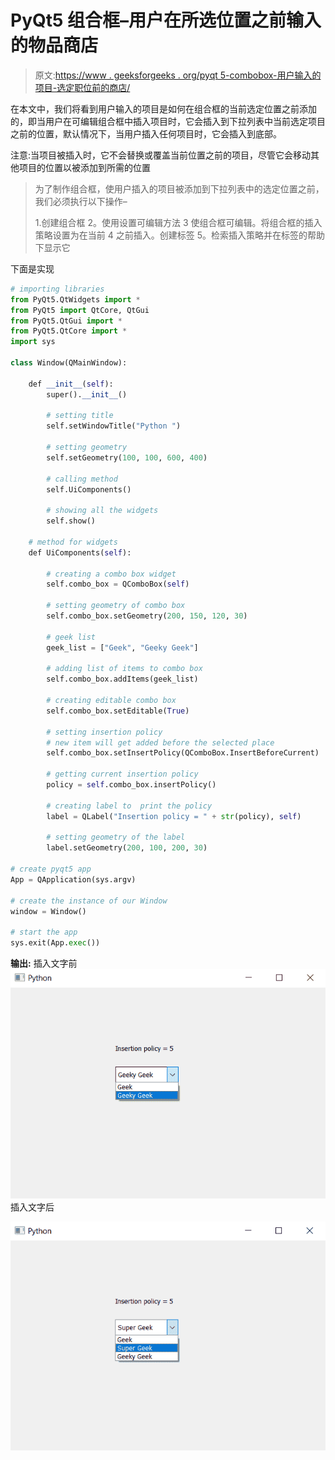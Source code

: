 # PyQt5 组合框–用户在所选位置之前输入的物品商店

> 原文:[https://www . geeksforgeeks . org/pyqt 5-combobox-用户输入的项目-选定职位前的商店/](https://www.geeksforgeeks.org/pyqt5-combobox-user-entered-items-store-before-the-selected-position/)

在本文中，我们将看到用户输入的项目是如何在组合框的当前选定位置之前添加的，即当用户在可编辑组合框中插入项目时，它会插入到下拉列表中当前选定项目之前的位置，默认情况下，当用户插入任何项目时，它会插入到底部。

注意:当项目被插入时，它不会替换或覆盖当前位置之前的项目，尽管它会移动其他项目的位置以被添加到所需的位置

> 为了制作组合框，使用户插入的项目被添加到下拉列表中的选定位置之前，我们必须执行以下操作–
> 
> 1.创建组合框
> 2。使用设置可编辑方法
> 3 使组合框可编辑。将组合框的插入策略设置为在当前
> 4 之前插入。创建标签
> 5。检索插入策略并在标签的帮助下显示它

下面是实现

```py
# importing libraries
from PyQt5.QtWidgets import * 
from PyQt5 import QtCore, QtGui
from PyQt5.QtGui import * 
from PyQt5.QtCore import * 
import sys

class Window(QMainWindow):

    def __init__(self):
        super().__init__()

        # setting title
        self.setWindowTitle("Python ")

        # setting geometry
        self.setGeometry(100, 100, 600, 400)

        # calling method
        self.UiComponents()

        # showing all the widgets
        self.show()

    # method for widgets
    def UiComponents(self):

        # creating a combo box widget
        self.combo_box = QComboBox(self)

        # setting geometry of combo box
        self.combo_box.setGeometry(200, 150, 120, 30)

        # geek list
        geek_list = ["Geek", "Geeky Geek"]

        # adding list of items to combo box
        self.combo_box.addItems(geek_list)

        # creating editable combo box
        self.combo_box.setEditable(True)

        # setting insertion policy
        # new item will get added before the selected place
        self.combo_box.setInsertPolicy(QComboBox.InsertBeforeCurrent)

        # getting current insertion policy
        policy = self.combo_box.insertPolicy()

        # creating label to  print the policy
        label = QLabel("Insertion policy = " + str(policy), self)

        # setting geometry of the label
        label.setGeometry(200, 100, 200, 30)

# create pyqt5 app
App = QApplication(sys.argv)

# create the instance of our Window
window = Window()

# start the app
sys.exit(App.exec())
```

**输出:**
插入文字前
![](img/74b55d3672029d4c2994ae8392b8bc4c.png)插入文字后

![](img/099886be0396e25b141589c01aa6781f.png)